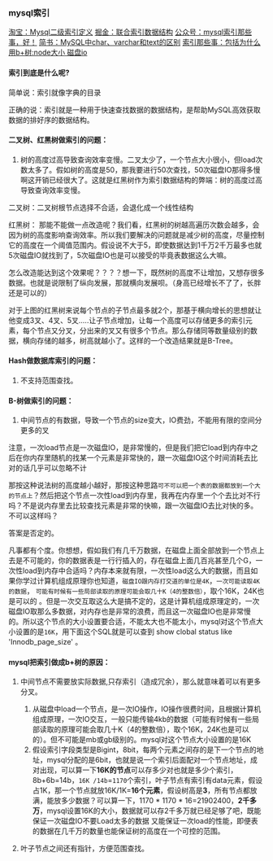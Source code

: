 ### mysql索引

[淘宝：Mysql二级索引定义](http://mysql.taobao.org/monthly/2020/01/01/)
[掘金：联合索引数据结构](https://juejin.cn/post/6844904073955639304)
[公众号：mysql索引那些事，好！](https://mp.weixin.qq.com/s?__biz=MzUxNTQyOTIxNA==&mid=2247484041&idx=1&sn=76d3bf1772f9e3c796ad3d8a089220fa&chksm=f9b784b8cec00dae3d52318f6cb2bdee39ad975bf79469b72a499ceca1c5d57db5cbbef914ea&token=2025456560&lang=zh_CN#rd)
[简书：MySQL中char、varchar和text的区别](https://www.jianshu.com/p/cc2d99559532)
[索引那些事：包括为什么用b+树:node大小 磁盘io](https://mp.weixin.qq.com/s?__biz=MzUxNTQyOTIxNA==&mid=2247484041&idx=1&sn=76d3bf1772f9e3c796ad3d8a089220fa&chksm=f9b784b8cec00dae3d52318f6cb2bdee39ad975bf79469b72a499ceca1c5d57db5cbbef914ea&token=2025456560&lang=zh_CN#rd)


#### 索引到底是什么呢?

简单说：索引就像字典的目录

正确的说：索引就是一种用于快速查找数据的数据结构，是帮助MySQL高效获取数据的排好序的数据结构。




#### 二叉树、红黑树做索引的问题：
1. 树的高度过高导致查询效率变慢。二叉太少了，一个节点大小很小，但load次数太多了。假如树的高度是50，那我要进行50次查找，50次磁盘IO那得多慢啊这开销已经很大了。这就是红黑树作为索引数据结构的弊端：树的高度过高导致查询效率变慢。

二叉树：二叉树根节点选择不合适，会退化成一个线性结构

红黑树：
那能不能做一点改造呢？我们看，红黑树的树越高遍历次数会越多，会因为树的高度影响查询效率。所以我们要解决的问题就是减少树的高度，尽量控制它的高度在一个阈值范围内。假设说不大于5，即使数据达到1千万2千万最多也就5次磁盘IO就找到了，5次磁盘IO也是可以接受的毕竟表数据这么大嘛。

怎么改造能达到这个效果呢？？？？想一下，既然树的高度不让增加，又想存很多数据。也就是说限制了纵向发展，那就横向发展呗。（身高已经增长不了了，长胖还是可以的）

对于上图的红黑树来说每个节点的子节点最多就2个，那基于横向增长的思想就让他变成3叉、4叉、5叉.....让子节点增加，让每一个高度可以存储更多的索引元素，每个节点又分叉，分出来的叉又有很多个节点。那么存储同等数量级别的数据，横向存储的越多，树高就越小了。这样的一个改造结果就是B-Tree。



#### Hash做数据库索引的问题：
1. 不支持范围查找。

#### B-树做索引的问题：
1. 中间节点的有数据，导致一个节点的size变大，IO费劲，不能用有限的空间分更多的叉


注意，一次load节点是一次磁盘IO，是非常慢的，但是我们把它load到内存中之后在你内存里随机的找某一个元素是非常快的，跟一次磁盘IO这个时间消耗去比对的话几乎可以忽略不计

那按这种说法树的高度越小越好，那按这种思路`可不可以把一个表的数据都放到一个大的节点上`？然后把这个节点一次性load到内存里，我再在内存里一个个去比对不行吗？不是说内存里去比较查找元素是非常的快嘛，跟一次磁盘IO去比对快的多。不可以这样吗？

答案是否定的。

凡事都有个度。你想想，假如我们有几千万数据，在磁盘上面全部放到一个节点上去是不可能的，你的数据表是一行行插入的，存在磁盘上面几百兆甚至几个G，一次性load到内存中合适吗？内存本来就有限，一次性load这么大的数据，而且如果你学过计算机组成原理你也知道，`磁盘IO跟内存打交道的单位是4K`，`一次可能读取4K的数据`，  `可能有时候有一些局部读取的原理可能会取几十K（4的整数倍）`，取个16K，24K也是可以的 。但是一次交互取这么大是搞不定的，这是计算机组成原理定的，一次磁盘IO取那么多数据，对内存也是非常的浪费，而且这一次磁盘IO也是非常慢的。所以这个节点的大小设置要合适，不能太大也不能太小，mysql对这个节点大小设置的是`16K`，用下面这个SQL就是可以查到 show clobal status like 'Innodb_page_size' 。

#### mysql把索引做成b+树的原因：
1. 中间节点不需要放实际数据,只存索引（造成冗余），那么就意味着可以有更多分叉。
   1. 从磁盘中load一个节点，是一次IO操作，IO操作很费时间，且根据计算机组成原理，一次IO交互，一般只能传输4kb的数据（可能有时候有一些局部读取的原理可能会取几十K（4的整数倍），取个16K，24K也是可以的）。但不可能是mb或gb级别的。mysql对这个节点大小设置的是16K
   2. 假设索引字段类型是Bigint，8bit，每两个元素之间存的是下一个节点的地址，mysql分配的是6bit，也就是说一个索引后面配对一个节点地址，成对出现，可以算一下**16K的节点**可以存多少对也就是多少个索引，8b+6b=14b，`16K /14b`=`1170`个索引，叶子节点有索引有data元素，假设占1K，那一个节点就放16K/1K=**16个元素**，假设树高是**3**，所有节点都放满，能放多少数据？可以算一下，1170 * 1170 * 16=21902400，**2千多万**，mysql设置16K的大小，数据就可以存2千多万就已经足够了吧，既能保证一次磁盘IO不要Load太多的数据 又能保证一次load的性能，即便表的数据在几千万的数量也能保证树的高度在一个可控的范围。
   
2. 叶子节点之间还有指针，方便范围查找。
